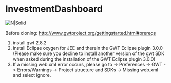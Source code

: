 # InvestmentDashboard


[![N|Solid](https://upload.wikimedia.org/wikipedia/commons/thumb/7/7d/Capgemini-Logo-2017.svg/1024px-Capgemini-Logo-2017.svg.png)](https://www.capgemini.com/de-de/)


Before cloning:
http://www.gwtproject.org/gettingstarted.html#prereqs
1. install gwt 2.8.2
2. install Eclipse oxygen for JEE and therein the GWT Eclipse plugin 3.0.0
(Please make sure you decline to install another version of the gwt SDK when asked during the installation of the GWT Eclipse plugin 3.0.0) 
3. If a missing web.xml error occurs, please go to -> Preferences -> GWT -> Errors/Warnings -> Project structure and SDKs -> Missing web.xml and select ignore.